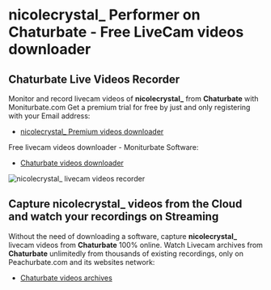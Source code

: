 # nicolecrystal_ Performer on Chaturbate - Free LiveCam videos downloader

## Chaturbate Live Videos Recorder

Monitor and record livecam videos of **nicolecrystal_** from **Chaturbate** with Moniturbate.com
Get a premium trial for free by just and only registering with your Email address:
* [nicolecrystal_ Premium videos downloader](https://moniturbate.com/request-demo-licence-key.html)

Free livecam videos downloader - Moniturbate Software:
* [Chaturbate videos downloader](https://moniturbate.com/moniturbate-download-software.html)

![nicolecrystal_ livecam videos recorder](https://peachurnet.com/templates/moniturbate-software.png)


## Capture nicolecrystal_ videos from the Cloud and watch your recordings on Streaming

Without the need of downloading a software, capture **nicolecrystal_** livecam videos from **Chaturbate** 100% online.
Watch Livecam archives from **Chaturbate** unlimitedly from thousands of existing recordings, only on Peachurbate.com and its websites network:
* [Chaturbate videos archives](https://peachurnet.com/)
